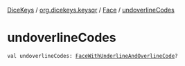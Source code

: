 [DiceKeys](../../index.md) / [org.dicekeys.keysqr](../index.md) / [Face](index.md) / [undoverlineCodes](./undoverline-codes.md)

# undoverlineCodes

`val undoverlineCodes: `[`FaceWithUnderlineAndOverlineCode`](../-face-with-underline-and-overline-code/index.md)`?`